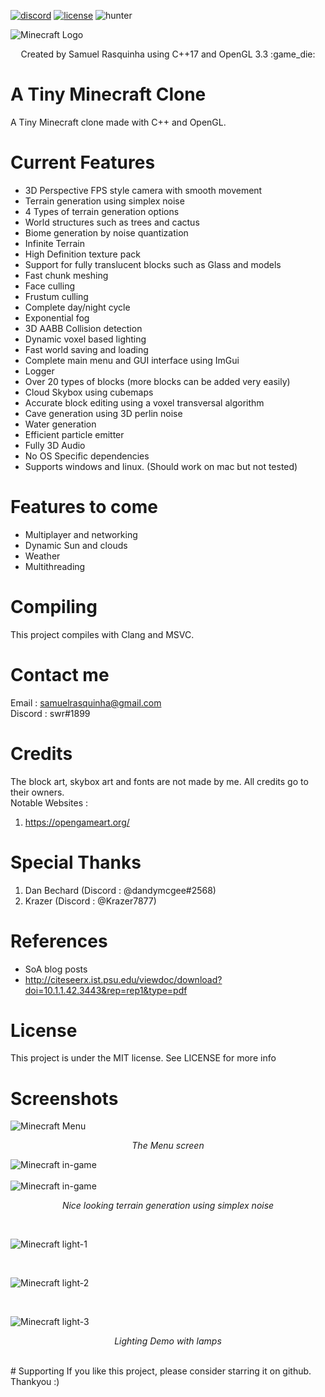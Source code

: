 [![discord](https://img.shields.io/discord/746366936937660527.svg?logo=discord "Discord")](https://discord.gg/ApTJcVN)
[![license](https://img.shields.io/github/license/mashape/apistatus.svg?style=flat-square "License")](https://github.com/swr06/Minecraft/blob/master/LICENSE)
![hunter](https://img.shields.io/badge/hunter-ATMC-blue.svg)

![Minecraft Logo](https://github.com/swr06/Minecraft/blob/master/Screenshots/logo.png)
<p align=center>
Created by Samuel Rasquinha using C++17 and OpenGL 3.3 :game_die:
</p>

# A Tiny Minecraft Clone
A Tiny Minecraft clone made with C++ and OpenGL. 

# Current Features
- 3D Perspective FPS style camera with smooth movement
- Terrain generation using simplex noise
- 4 Types of terrain generation options
- World structures such as trees and cactus
- Biome generation by noise quantization 
- Infinite Terrain
- High Definition texture pack
- Support for fully translucent blocks such as Glass and models
- Fast chunk meshing 
- Face culling
- Frustum culling
- Complete day/night cycle
- Exponential fog
- 3D AABB Collision detection
- Dynamic voxel based lighting
- Fast world saving and loading
- Complete main menu and GUI interface using ImGui
- Logger
- Over 20 types of blocks (more blocks can be added very easily)
- Cloud Skybox using cubemaps
- Accurate block editing using a voxel transversal algorithm
- Cave generation using 3D perlin noise
- Water generation 
- Efficient particle emitter
- Fully 3D Audio
- No OS Specific dependencies
- Supports windows and linux. (Should work on mac but not tested)

# Features to come 
- Multiplayer and networking
- Dynamic Sun and clouds
- Weather
- Multithreading

# Compiling 
This project compiles with Clang and MSVC. 

# Contact me </br> 
Email : samuelrasquinha@gmail.com </br>
Discord : swr#1899 </br>

# Credits
The block art, skybox art and fonts are not made by me. All credits go to their owners. </br>
Notable Websites : </br>
1) https://opengameart.org/ </br>

# Special Thanks
1) Dan Bechard (Discord : @dandymcgee#2568)
2) Krazer (Discord : @Krazer7877)

# References 
- SoA blog posts
- http://citeseerx.ist.psu.edu/viewdoc/download?doi=10.1.1.42.3443&rep=rep1&type=pdf

# License
This project is under the MIT license. See LICENSE for more info

# Screenshots

![Minecraft Menu](https://github.com/swr06/Minecraft/blob/master/Screenshots/menu.png)
<p align="center">
  <i>The Menu screen</i>
</p>

![Minecraft in-game](https://github.com/swr06/Minecraft/blob/master/Screenshots/gen-1.png)
</br>
</br>
![Minecraft in-game](https://github.com/swr06/Minecraft/blob/master/Screenshots/gen-2.png)
<p align="center">
  <i>Nice looking terrain generation using simplex noise</i>
</p>
</br>

![Minecraft light-1](https://github.com/swr06/Minecraft/blob/master/Screenshots/light-1.jpg)

</br>

![Minecraft light-2](https://github.com/swr06/Minecraft/blob/master/Screenshots/light-2.png)

</br>

![Minecraft light-3](https://github.com/swr06/Minecraft/blob/master/Screenshots/light-3.jpg)
<p align="center">
  <i>Lighting Demo with lamps</i>
</p>
</br>
# Supporting 
If you like this project, please consider starring it on github. Thankyou :)
